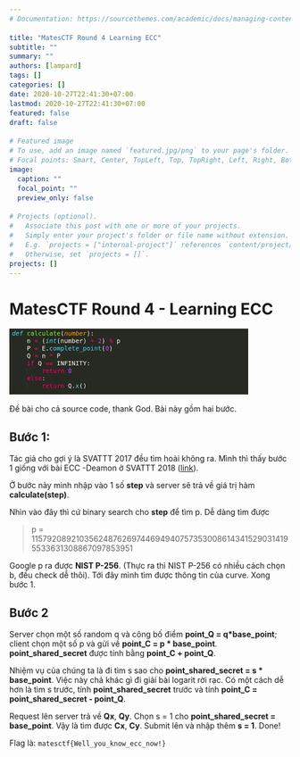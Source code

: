 ```yaml
---
# Documentation: https://sourcethemes.com/academic/docs/managing-content/

title: "MatesCTF Round 4 Learning ECC"
subtitle: ""
summary: ""
authors: [lampard]
tags: []
categories: []
date: 2020-10-27T22:41:30+07:00
lastmod: 2020-10-27T22:41:30+07:00
featured: false
draft: false

# Featured image
# To use, add an image named `featured.jpg/png` to your page's folder.
# Focal points: Smart, Center, TopLeft, Top, TopRight, Left, Right, BottomLeft, Bottom, BottomRight.
image:
  caption: ""
  focal_point: ""
  preview_only: false

# Projects (optional).
#   Associate this post with one or more of your projects.
#   Simply enter your project's folder or file name without extension.
#   E.g. `projects = ["internal-project"]` references `content/project/deep-learning/index.md`.
#   Otherwise, set `projects = []`.
projects: []
---
```


# MatesCTF Round 4 - Learning ECC

![](1.png)

Đề bài cho cả source code, thank God. Bài này gồm hai bước.

## Bước 1:

Tác giả cho gợi ý là SVATTT 2017 đều tìm hoài không ra. Mình thì thấy bước 1 giống với bài ECC -Deamon ở SVATTT 2018 ([link](https://gist.github.com/minhtt159/cd53bfef0645fcb67ac87f1e8451a0fe)).

Ở bước này mình nhập vào 1 số **step** và server sẽ trả về giá trị hàm **calculate(step)**.

Nhìn vào đây thì cứ binary search cho **step** để tìm p. Dễ dàng tìm được

> p = 115792089210356248762697446949407573530086143415290314195533631308867097853951

Google p ra được **NIST P-256**. (Thực ra thì NIST P-256 có nhiều cách chọn b, đều check dễ thôi). Tới đây mình tìm được thông tin của curve. Xong bước 1.

## Bước 2

Server chọn một số random q và công bố điểm **point_Q = q*base_point**; client chọn một số p và gửi về **point_C = p * base_point**. **point_shared_secret** được tính bằng **point_C + point_Q**.

Nhiệm vụ của chúng ta là đi tìm s sao cho **point_shared_secret = s * base_point**. Việc này chả khác gì đi giải bài logarit rời rạc. Có một cách dễ hơn là tìm s trước, tính **point_shared_secret** trước và tính **point_C = point_shared_secret - point_Q**.

Request lên server trả về **Qx**, **Qy**. Chọn s = 1 cho **point_shared_secret = base_point**. Vậy là tìm được **Cx**, **Cy**. Submit lên và nhập thêm **s = 1**. Done!

Flag là: `matesctf{Well_you_know_ecc_now!}`
